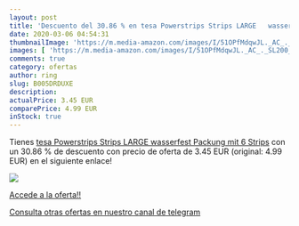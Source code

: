 ```yaml
---
layout: post
title: 'Descuento del 30.86 % en tesa Powerstrips Strips LARGE   wasserfe'
date: 2020-03-06 04:54:31
thumbnailImage: 'https://m.media-amazon.com/images/I/51OPfMdqwJL._AC_._SL200_.jpg'
images: [ 'https://m.media-amazon.com/images/I/51OPfMdqwJL._AC_._SL200_.jpg' ]
comments: true
category: ofertas
author: ring
slug: B005DRDUXE
description:
actualPrice: 3.45 EUR
comparePrice: 4.99 EUR
inStock: true
---
```


Tienes [tesa Powerstrips Strips LARGE   wasserfest  Packung mit 6 Strips](https://www.amazon.com/dp/B005DRDUXE/?tag=redken08-20) con un 30.86 % de descuento con precio de oferta de 3.45 EUR (original: 4.99 EUR) en el siguiente enlace!

[![](https://m.media-amazon.com/images/I/51OPfMdqwJL._AC_._SL200_.jpg)](https://www.amazon.com/dp/B005DRDUXE/?tag=redken08-20)

[Accede a la oferta!!](https://www.amazon.com/dp/B005DRDUXE/?tag=redken08-20)

[Consulta otras ofertas en nuestro canal de telegram](https://t.me/s/ofertas25)
